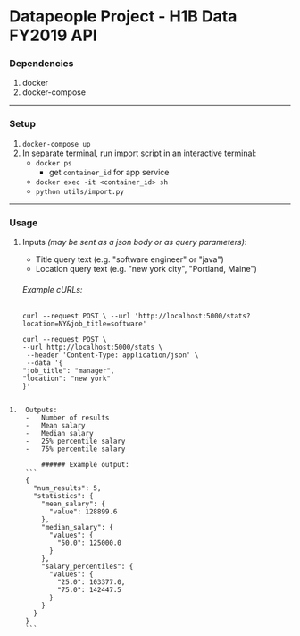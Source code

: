 # Datapeople Project - H1B Data FY2019 API

### Dependencies
1. docker
1. docker-compose
___
### Setup

1. `docker-compose up`
1. In separate terminal, run import script in an interactive terminal:
    - `docker ps`
        - get `container_id` for app service
    - `docker exec -it <container_id> sh`
    - `python utils/import.py`
___
### Usage

1.  Inputs *(may be sent as a json body or as query parameters)*:

    - Title query text (e.g. "software engineer" or "java")
    - Location query text (e.g. "new york city", "Portland, Maine")
    
    ###### Example cURLs:
    ```
    curl --request POST \ --url 'http://localhost:5000/stats?location=NY&job_title=software'
    ```
    ```
    curl --request POST \
    --url http://localhost:5000/stats \
     --header 'Content-Type: application/json' \
     --data '{
    "job_title": "manager",
    "location": "new york"
    }'
```

1.  Outputs:
    -   Number of results
    -   Mean salary
    -   Median salary
    -   25% percentile salary
    -   75% percentile salary

        ###### Example output:
    ```
    {
      "num_results": 5,
      "statistics": {
        "mean_salary": {
          "value": 128899.6
        },
        "median_salary": {
          "values": {
            "50.0": 125000.0
          }
        },
        "salary_percentiles": {
          "values": {
            "25.0": 103377.0,
            "75.0": 142447.5
          }
        }
      }
    }
    ```

